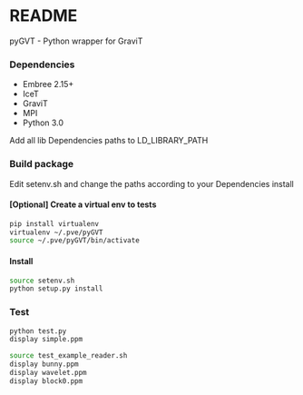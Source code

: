 # README #

pyGVT - Python wrapper for GraviT

### Dependencies

* Embree 2.15+
* IceT
* GraviT
* MPI
* Python 3.0

Add all lib Dependencies paths to LD_LIBRARY_PATH

### Build package

Edit setenv.sh and change the paths according to your Dependencies install

#### [Optional] Create a virtual env to tests
```bash
pip install virtualenv
virtualenv ~/.pve/pyGVT
source ~/.pve/pyGVT/bin/activate
```

#### Install
```bash
source setenv.sh
python setup.py install
```

### Test

```bash
python test.py
display simple.ppm
```
```bash
source test_example_reader.sh
display bunny.ppm
display wavelet.ppm
display block0.ppm
```
